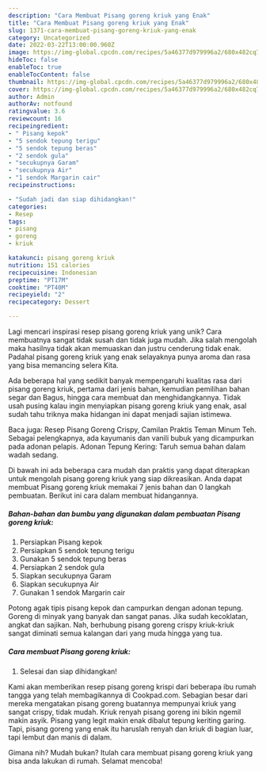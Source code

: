 ```yaml
---
description: "Cara Membuat Pisang goreng kriuk yang Enak"
title: "Cara Membuat Pisang goreng kriuk yang Enak"
slug: 1371-cara-membuat-pisang-goreng-kriuk-yang-enak
category: Uncategorized
date: 2022-03-22T13:00:00.960Z
image: https://img-global.cpcdn.com/recipes/5a46377d979996a2/680x482cq70/pisang-goreng-kriuk-foto-resep-utama.jpg
hideToc: false
enableToc: true
enableTocContent: false
thumbnail: https://img-global.cpcdn.com/recipes/5a46377d979996a2/680x482cq70/pisang-goreng-kriuk-foto-resep-utama.jpg
cover: https://img-global.cpcdn.com/recipes/5a46377d979996a2/680x482cq70/pisang-goreng-kriuk-foto-resep-utama.jpg
author: Admin
authorAv: notfound
ratingvalue: 3.6
reviewcount: 16
recipeingredient:
- " Pisang kepok"
- "5 sendok tepung terigu"
- "5 sendok tepung beras"
- "2 sendok gula"
- "secukupnya Garam"
- "secukupnya Air"
- "1 sendok Margarin cair"
recipeinstructions:

- "Sudah jadi dan siap dihidangkan!"
categories:
- Resep
tags:
- pisang
- goreng
- kriuk

katakunci: pisang goreng kriuk 
nutrition: 151 calories
recipecuisine: Indonesian
preptime: "PT17M"
cooktime: "PT40M"
recipeyield: "2"
recipecategory: Dessert

---
```





Lagi mencari inspirasi resep pisang goreng kriuk yang unik? Cara membuatnya sangat tidak susah dan tidak juga mudah. Jika salah mengolah maka hasilnya tidak akan memuaskan dan justru cenderung tidak enak. Padahal pisang goreng kriuk yang enak selayaknya punya aroma dan rasa yang bisa memancing selera Kita.





Ada beberapa hal yang sedikit banyak mempengaruhi kualitas rasa dari pisang goreng kriuk, pertama dari jenis bahan, kemudian pemilihan bahan segar dan Bagus, hingga cara membuat dan menghidangkannya. Tidak usah pusing kalau ingin menyiapkan pisang goreng kriuk yang enak,      asal sudah tahu triknya maka hidangan ini dapat menjadi sajian istimewa.














Baca juga: Resep Pisang Goreng Crispy, Camilan Praktis Teman Minum Teh. Sebagai pelengkapnya, ada kayumanis dan vanili bubuk yang dicampurkan pada adonan pelapis. Adonan Tepung Kering: Taruh semua bahan dalam wadah sedang.






Di bawah ini ada beberapa cara mudah dan praktis yang dapat diterapkan untuk mengolah pisang goreng kriuk yang siap dikreasikan. Anda dapat membuat Pisang goreng kriuk memakai 7 jenis bahan dan 0 langkah pembuatan. Berikut ini cara dalam membuat hidangannya.

<!--inarticleads1-->

##### Bahan-bahan dan bumbu yang digunakan dalam pembuatan Pisang goreng kriuk:

1. Persiapkan  Pisang kepok
1. Persiapkan 5 sendok tepung terigu
1. Gunakan 5 sendok tepung beras
1. Persiapkan 2 sendok gula
1. Siapkan secukupnya Garam
1. Siapkan secukupnya Air
1. Gunakan 1 sendok Margarin cair


Potong agak tipis pisang kepok dan campurkan dengan adonan tepung. Goreng di minyak yang banyak dan sangat panas. Jika sudah kecoklatan, angkat dan sajikan. Nah, berhubung pisang goreng crispy kriuk-kriuk sangat diminati semua kalangan dari yang muda hingga yang tua. 

<!--inarticleads2-->

##### Cara membuat Pisang goreng kriuk:


1. Selesai dan siap dihidangkan!

Kami akan memberikan resep pisang goreng krispi dari beberapa ibu rumah tangga yang telah membagikannya di Cookpad.com. Sebagian besar dari mereka mengatakan pisang goreng buatannya mempunyai kriuk yang sangat crispy, tidak mudah. Kriuk renyah pisang goreng ini bikin ngemil makin asyik. Pisang yang legit makin enak dibalut tepung keriting garing. Tapi, pisang goreng yang enak itu haruslah renyah dan kriuk di bagian luar, tapi lembut dan manis di dalam. 

Gimana nih? Mudah bukan? Itulah cara membuat pisang goreng kriuk yang bisa anda lakukan di rumah. Selamat mencoba!
